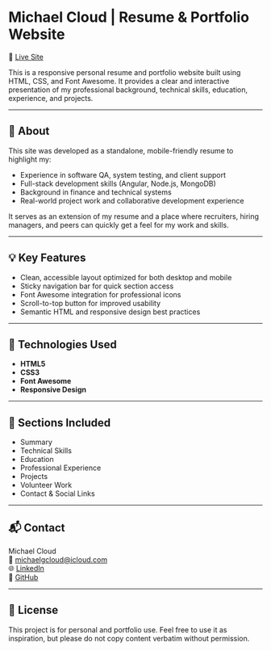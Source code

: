 # Michael Cloud | Resume & Portfolio Website

📍 [Live Site](https://ucacloud.github.io/resume-2025)

This is a responsive personal resume and portfolio website built using HTML, CSS, and Font Awesome. It provides a clear and interactive presentation of my professional background, technical skills, education, experience, and projects.

---

## 🧠 About

This site was developed as a standalone, mobile-friendly resume to highlight my:

- Experience in software QA, system testing, and client support
- Full-stack development skills (Angular, Node.js, MongoDB)
- Background in finance and technical systems
- Real-world project work and collaborative development experience

It serves as an extension of my resume and a place where recruiters, hiring managers, and peers can quickly get a feel for my work and skills.

---

## 💡 Key Features

- Clean, accessible layout optimized for both desktop and mobile
- Sticky navigation bar for quick section access
- Font Awesome integration for professional icons
- Scroll-to-top button for improved usability
- Semantic HTML and responsive design best practices

---

## 🚀 Technologies Used

- **HTML5**
- **CSS3**
- **Font Awesome**
- **Responsive Design**

---

## 📌 Sections Included

- Summary
- Technical Skills
- Education
- Professional Experience
- Projects
- Volunteer Work
- Contact & Social Links

---

## 📬 Contact

Michael Cloud  
📧 michaelgcloud@icloud.com  
🌐 [LinkedIn](https://www.linkedin.com/in/-michael-cloud)  
🔗 [GitHub](https://github.com/ucacloud)

---

## 🔖 License

This project is for personal and portfolio use. Feel free to use it as inspiration, but please do not copy content verbatim without permission.
